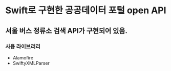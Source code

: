 # Swift로 구현한 공공데이터 포털 open API

## 서울 버스 정류소 검색 API가 구현되어 있음.

### 사용 라이브러리

 - Alamofire
 - SwiftyXMLParser
